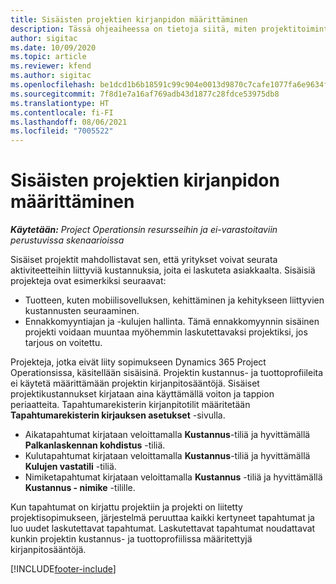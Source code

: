 ```yaml
---
title: Sisäisten projektien kirjanpidon määrittäminen
description: Tässä ohjeaiheessa on tietoja siitä, miten projektitoimintojen sisäisten projektien kirjanpitokäytäntöjä määritetään.
author: sigitac
ms.date: 10/09/2020
ms.topic: article
ms.reviewer: kfend
ms.author: sigitac
ms.openlocfilehash: be1dcd1b6b18591c99c904e0013d9870c7cafe1077fa6e9634f2e9f495190848
ms.sourcegitcommit: 7f8d1e7a16af769adb43d1877c28fdce53975db8
ms.translationtype: HT
ms.contentlocale: fi-FI
ms.lasthandoff: 08/06/2021
ms.locfileid: "7005522"
---
```

# <a name="configure-accounting-for-internal-projects"></a>Sisäisten projektien kirjanpidon määrittäminen

_**Käytetään:** Project Operationsin resursseihin ja ei-varastoitaviin perustuvissa skenaarioissa_

Sisäiset projektit mahdollistavat sen, että yritykset voivat seurata aktiviteetteihin liittyviä kustannuksia, joita ei laskuteta asiakkaalta. Sisäisiä projekteja ovat esimerkiksi seuraavat:

- Tuotteen, kuten mobiilisovelluksen, kehittäminen ja kehitykseen liittyvien kustannusten seuraaminen.
- Ennakkomyyntiajan ja -kulujen hallinta. Tämä ennakkomyynnin sisäinen projekti voidaan muuntaa myöhemmin laskutettavaksi projektiksi, jos tarjous on voitettu.

Projekteja, jotka eivät liity sopimukseen Dynamics 365 Project Operationsissa, käsitellään sisäisinä. Projektin kustannus- ja tuottoprofiileita ei käytetä määrittämään projektin kirjanpitosääntöjä. Sisäiset projektikustannukset kirjataan aina käyttämällä voiton ja tappion periaatteita. Tapahtumarekisterin kirjanpitotilit määritetään **Tapahtumarekisterin kirjauksen asetukset** -sivulla.

- Aikatapahtumat kirjataan veloittamalla **Kustannus**-tiliä ja hyvittämällä **Palkanlaskennan kohdistus** -tiliä.
- Kulutapahtumat kirjataan veloittamalla **Kustannus**-tiliä ja hyvittämällä **Kulujen vastatili** -tiliä.
- Nimiketapahtumat kirjataan veloittamalla **Kustannus** -tiliä ja hyvittämällä **Kustannus - nimike** -tilille.

Kun tapahtumat on kirjattu projektiin ja projekti on liitetty projektisopimukseen, järjestelmä peruuttaa kaikki kertyneet tapahtumat ja luo uudet laskutettavat tapahtumat. Laskutettavat tapahtumat noudattavat kunkin projektin kustannus- ja tuottoprofiilissa määritettyjä kirjanpitosääntöjä.




[!INCLUDE[footer-include](../includes/footer-banner.md)]
